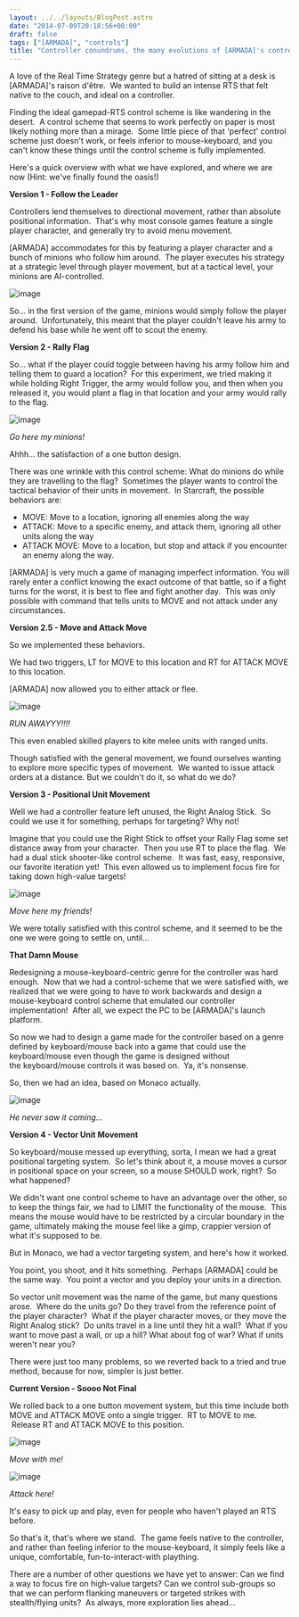 ```yaml
---
layout: ../../layouts/BlogPost.astro
date: "2014-07-09T20:18:56+00:00"
draft: false
tags: ["[ARMADA]", "controls"]
title: "Controller conundrums, the many evolutions of [ARMADA]'s controls"
---
```


<p>A love of the Real Time Strategy genre but a hatred of sitting at a desk is [ARMADA]'s raison d'&ecirc;tre. &nbsp;We wanted to build an intense RTS that felt native to the couch, and ideal on a controller.</p>
<p>Finding the ideal gamepad-RTS control scheme is like wandering in the desert. &nbsp;A control scheme that seems to work perfectly on paper is most likely nothing more than a mirage. &nbsp;Some little piece of that 'perfect' control scheme just doesn't work, or feels inferior to mouse-keyboard, and you can't know these things until the control scheme is fully implemented.</p>
<p>Here's a quick overview with what we have explored, and where we are now (Hint: we've finally found the oasis!)</p>
<p><strong>Version 1 - Follow the Leader</strong></p>
<p>Controllers lend themselves to directional movement, rather than absolute positional information. &nbsp;That's why most console games feature a single player character, and generally try to avoid menu movement.</p>
<p>[ARMADA] accommodates for this by featuring a player character and a bunch of minions who follow him around. &nbsp;The player executes his strategy at a strategic level through player movement, but at a tactical level, your minions are AI-controlled.</p>
<p><img alt="image" src="/img/2014-07-09-controller-conundrums-the-many-evolutions-of-armadas-controls\eb61b57a59f28f023e0cb6c3764c1dc4f6a742b7ca996d9d36cf617ed78aea30.png" /></p>
<p></p>
<p>So... in the first version of the game, minions would simply follow the player around. &nbsp;Unfortunately, this meant that the player couldn't leave his army to defend his base while he went off to scout the enemy.</p>
<p><strong>Version 2 - Rally Flag</strong></p>
<p>So... what if the player could toggle between having his army follow him and telling them to guard a location? &nbsp;For this experiment, we tried making it while holding Right Trigger, the army would follow you, and then when you released it, you would plant a flag in that location and your army would rally to the flag.</p>
<p><img alt="image" src="/img/2014-07-09-controller-conundrums-the-many-evolutions-of-armadas-controls\43932b7ad5750c077fd7eb99878a9363c2e491ed1f9ca1516f9f79becf4b4f6c.png" /></p>
<p><em>Go here my minions!</em></p>
<p><span>Ahhh... the satisfaction of a one button design.</span></p>
<p>There was one wrinkle with this control scheme: What do minions do while they are travelling to the flag? &nbsp;Sometimes the player wants to control the tactical behavior of their units in movement. &nbsp;In Starcraft, the possible behaviors are:</p>
<ul>
<li><span>MOVE: Move to a location, ignoring all enemies along the way</span></li>
<li><span>ATTACK: Move to a specific enemy, and attack them, ignoring all other units along the way</span></li>
<li><span>ATTACK MOVE: Move to a location, but stop and attack if you encounter an enemy along the way.</span></li>
</ul>
<p><span>[ARMADA] is very much a game of managing imperfect information. You will rarely enter a conflict knowing the exact outcome of that battle, so if a fight turns for the worst, it is best to flee and fight another day. &nbsp;This was only possible with command that tells units to MOVE and not attack under any circumstances.</span></p>
<p><strong>Version 2.5 - Move and Attack Move</strong></p>
<p>So we implemented these behaviors.</p>
<p>We had two triggers, LT for MOVE to this location and RT for ATTACK MOVE to this location.</p>
<p>[ARMADA] now allowed you to either attack or flee.</p>
<p><img alt="image" src="/img/2014-07-09-controller-conundrums-the-many-evolutions-of-armadas-controls\64e95db3970beaef8c3f781768ed593a4c889c6e92b303a76e2f29caa0a11c8b.png" /></p>
<p><em>RUN AWAYYY!!!!</em></p>
<p>This even enabled skilled players to kite melee units with ranged units.</p>
<p>Though satisfied with the general movement, we found ourselves wanting to explore more specific types of movement. &nbsp;We wanted to issue attack orders at a distance. But we couldn't do it, so what do we do?</p>
<p><strong>Version 3 - Positional Unit Movement</strong></p>
<p>Well we had&nbsp;a controller feature left unused, the Right Analog Stick. &nbsp;So could we use it for something, perhaps for targeting? Why not!</p>
<p>Imagine that you could use the Right Stick to offset your Rally Flag some set distance away from your character. &nbsp;Then you use RT to place the flag. &nbsp;We had a dual stick shooter-like control scheme. &nbsp;It was fast, easy, responsive, our favorite iteration yet! &nbsp;This even allowed us to implement focus fire for taking down high-value targets!</p>
<p><img alt="image" src="/img/2014-07-09-controller-conundrums-the-many-evolutions-of-armadas-controls\716baf6d287248ea7102bed81ed0bd7b09efbb2d028fc139f1dd021533ed29fe.png" /></p>
<p><em>Move here my friends!</em></p>
<p><span>We were totally satisfied with this control scheme, and it seemed to be the one we were going to settle on, until...</span></p>
<p><strong>That Damn Mouse</strong></p>
<p>Redesigning a mouse-keyboard-centric genre for the controller was hard enough. &nbsp;Now that we had a control-scheme that we were satisfied with, we realized that we were going to have to work backwards and design a mouse-keyboard control scheme that emulated our controller implementation! &nbsp;After all, we expect the PC to be&nbsp;[ARMADA]'s launch platform.</p>
<p>So now we had to design a game made for the controller based on a genre defined by keyboard/mouse back into a game that could use the keyboard/mouse&nbsp;even though the game is designed without the&nbsp;keyboard/mouse controls it was based on. &nbsp;Ya, it's nonsense.</p>
<p><span>So, then we had an idea, based on Monaco actually.</span></p>
<p><img alt="image" src="/img/2014-07-09-controller-conundrums-the-many-evolutions-of-armadas-controls\498fe29e270b53ce7384704f22f367eaaa5ea383e30916bfa09a7d21367fed90.jpg" /></p>
<p><em>He never saw it coming...</em></p>
<p><strong>Version 4 - Vector Unit Movement</strong></p>
<p>So keyboard/mouse messed up everything, sorta, I mean we had a great positional targeting system. &nbsp;So let's think about it, a mouse moves a cursor in positional space on your screen, so a mouse&nbsp;SHOULD work, right?&nbsp; So what happened?</p>
<p>We didn't want one control scheme to have an advantage over the other, so to keep the things fair, we had to LIMIT the functionality of the mouse. &nbsp;This means the mouse would have to be restricted by a circular boundary in the game, ultimately making the mouse feel like a gimp, crappier version of what it's supposed to be.</p>
<p>But in Monaco, we had a vector targeting system, and here's how it worked.</p>
<p><span>You point, you shoot, and it hits something. &nbsp;Perhaps [ARMADA] could be the same way. &nbsp;You point a vector and you deploy your units in a direction.</span></p>
<p><span>So vector unit movement was the name of the game, but many questions arose. &nbsp;Where do the units go? Do they travel from the reference point of the player character? &nbsp;What if the player character moves, or they move the Right Analog stick? &nbsp;Do units travel in a line until they hit a wall? &nbsp;What if you want to move past a wall, or up a hill? What about fog of war? What if units weren't near you?</span></p>
<p>There were just too many problems, so we reverted back to a tried and true method, because for now, simpler is just better.</p>
<p><strong>Current Version - Soooo Not Final</strong></p>
<p>We rolled back to a one button movement system, but this time include both MOVE and ATTACK MOVE onto a single trigger. &nbsp;RT to MOVE to me. &nbsp;Release RT and ATTACK MOVE to this position.</p>
<p><img alt="image" src="/img/2014-07-09-controller-conundrums-the-many-evolutions-of-armadas-controls\89cad81b9f149900b660ee1ae89396c273c6545aca7d63c216b5dce5b71d8f4f.png" /></p>
<p><em>Move with me!</em></p>
<p><img alt="image" src="https://31.media.tumblr.com/cb1cace111340abe1d96bbd34a4234d1/tumblr_inline_n8gdra2kbQ1sqmptm.bmp" /></p>
<p><em>Attack here!</em></p>
<p>It's easy to pick up and play, even for people who haven't played an RTS before.</p>
<p>So that's it, that's where we stand. &nbsp;The game feels native to the controller, and rather than feeling inferior to the mouse-keyboard, it simply feels like a unique, comfortable, fun-to-interact-with plaything.</p>
<p>There are a number of other questions we have yet to answer: Can we find a way to focus fire on high-value targets? Can we control sub-groups so that we can perform flanking maneuvers or targeted strikes with stealth/flying units? &nbsp;As always, more exploration lies ahead...</p>
